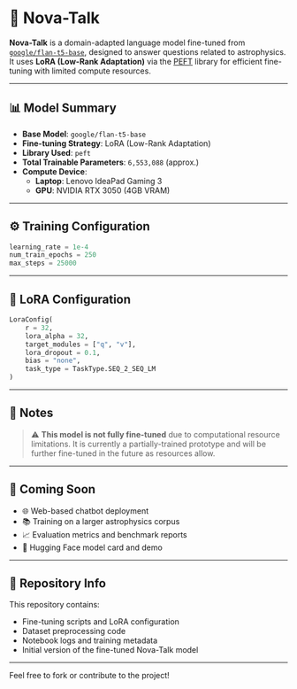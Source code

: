 
# 🌌 Nova-Talk

**Nova-Talk** is a domain-adapted language model fine-tuned from [`google/flan-t5-base`](https://huggingface.co/google/flan-t5-base), designed to answer questions related to astrophysics. It uses **LoRA (Low-Rank Adaptation)** via the [PEFT](https://github.com/huggingface/peft) library for efficient fine-tuning with limited compute resources.

---

## 📊 Model Summary

- **Base Model**: `google/flan-t5-base`
- **Fine-tuning Strategy**: LoRA (Low-Rank Adaptation)
- **Library Used**: `peft`
- **Total Trainable Parameters**: `6,553,088` (approx.)
- **Compute Device**:  
  - **Laptop**: Lenovo IdeaPad Gaming 3  
  - **GPU**: NVIDIA RTX 3050 (4GB VRAM)

---

## ⚙️ Training Configuration

```python
learning_rate = 1e-4
num_train_epochs = 250
max_steps = 25000
```

---

## 🔧 LoRA Configuration

```python
LoraConfig(
    r = 32,
    lora_alpha = 32,
    target_modules = ["q", "v"],
    lora_dropout = 0.1,
    bias = "none",
    task_type = TaskType.SEQ_2_SEQ_LM
)
```


---

## 📝 Notes

> ⚠️ **This model is not fully fine-tuned** due to computational resource limitations. It is currently a partially-trained prototype and will be further fine-tuned in the future as resources allow.

---

## 🚀 Coming Soon

- 🌐 Web-based chatbot deployment  
- 📚 Training on a larger astrophysics corpus  
- 📈 Evaluation metrics and benchmark reports  
- 🤖 Hugging Face model card and demo

---

## 📁 Repository Info

This repository contains:
- Fine-tuning scripts and LoRA configuration
- Dataset preprocessing code
- Notebook logs and training metadata
- Initial version of the fine-tuned Nova-Talk model

---

Feel free to fork or contribute to the project!